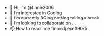 - 👋 Hi, I’m @finnie2006
- 👀 I’m interested in Coding 
- 🌱 I’m currently DOing nothing taking a break
- 💞️ I’m looking to collaborate on ...
- 📫 How to reach me finniedj.exe#9075

<!---
finnie2006/finnie2006 is a ✨ special ✨ repository because its `README.md` (this file) appears on your GitHub profile.
You can click the Preview link to take a look at your changes.
--->
